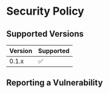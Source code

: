# Security Policy

## Supported Versions


| Version | Supported          |
| ------- | ------------------ |
|  0.1.x  | :white_check_mark: |




## Reporting a Vulnerability



